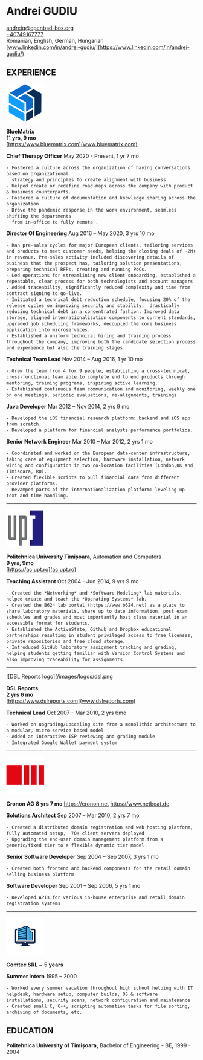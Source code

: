 # Andrei GUDIU
[andreig@openbsd-box.org](mailto:andreig@openbsd-box.org)      
[+40749167777](tel:+40749167777)    
Romanian, English, German, Hungarian<br> 
[www.linkedin.com/in/andrei-gudiu/](https://www.linkedin.com/in/andrei-gudiu/)


## EXPERIENCE


![BlueMatrix Logo](/images/logos/bm.png)


**BlueMatrix**  
11 **yrs, 9 mo**  
[https://www.bluematrix.com](www.bluematrix.com)


**Chief Therapy Officer** 
May 2020 - Present, 1 yr 7 mo
    
    - Fostered a culture across the organization of having conversations based on organizational
      strategy and principles to create alignment with business.
    - Helped create or redefine road-maps across the company with product & business counterparts.
    - Fostered a culture of documentation and knowledge sharing across the organization.
    - Drove the pandemic response in the work environment, seamless shifting the departments
      from in-office to fully remote .


**Director Of Engineering**
Aug 2016 – May 2020, 3 yrs 10 mo
    
    - Ran pre-sales cycles for major European clients, tailoring services and products to meet customer needs, helping the closing deals of ~2M+ in revenue. Pre-sales activity included discovering details of business that the prospect has, tailoring solution presentations, preparing technical RFPs, creating and running PoCs.
    - Led operations for streamlining new client onboarding, established a repeatable, clear process for both technologists and account managers . Added traceability, significantly reduced complexity and time from contract signing to go-live. 
    - Initiated a technical debt reduction schedule, focusing 20% of the release cycles on improving security and stability,  drastically reducing technical debt in a concentrated fashion. Improved data storage, aligned internationalization components to current standards, upgraded job scheduling frameworks, decoupled the core business application into microservices.
    - Established a uniform technical hiring and training process throughout the company, improving both the candidate selection process and experience but also the training stages.


**Technical Team Lead**
Nov 2014 – Aug 2016, 1 yr 10 mo
    
    - Grew the team from 4 for 9 people, establishing a cross-technical, cross-functional team able to complete end to end products through mentoring, training programs, inspiring active learning.
    - Established continuous team communication and monitoring, weekly one on one meetings, periodic evaluations, re-alignments, trainings. 


**Java Developer**
Mar 2012 – Nov 2014, 2 yrs 9 mo
    
    - Developed the iOS financial research platform: backend and iOS app from scratch.
    - Developed a platform for financial analysts performance portfolios.
    
**Senior Network Engineer**
Mar 2010 – Mar 2012, 2 yrs 1 mo
    
    - Coordinated and worked on the European data-center infrastructure, taking care of equipment selection, hardware installation, network wiring and configuration in two co-location facilities (London,UK and Timisoara, RO).
    - Created flexible scripts to pull financial data from different provider platforms. 
    - Revamped parts of the internationalization platform: leveling up text and time handling. 

----------

![Politehnica University logo](/images/logos/upt.png)


**Politehnica University Timișoara**,
Automation and Computers  
**9 yrs, 9mo**  
[https://ac.upt.ro](ac.upt.ro)



**Teaching Assistant**
Oct 2004 - Jun 2014, 9 yrs 9 mo


    - Created the *Networking* and *Software Modeling* lab materials, helped create and teach the *Operating Systems* lab.
    - Created the B624 lab portal (https://www.b624.net) as a place to share laboratory materials, share up to date information, post exam schedules and grades and most importantly host class material in an accessible format for students. 
    - Established the ActiveState, Github and Dropbox educational partnerships resulting in student privileged access to free licenses, private repositories and free cloud storage.
    - Introduced GitHub laboratory assignment tracking and grading, helping students getting familiar with Version Control Systems and also improving traceability for assignments. 
----------
![DSL Reports logo](/images/logos/dsl.png

**DSL Reports**   
**2 yrs 6 mo**  
[https://www.dslreports.com](www.dslreports.com)



**Technical Lead**
Oct 2007 - Mar 2010, 2 yrs 6mo
    
    - Worked on upgrading/upscaling site from a monolithic architecture to a modular, micro-service based model
    - Added an interactive ISP reviewing and grading module
    - Integrated Google Wallet payment system
----------
![Cronon AG logo](/images/logos/cronon.png)


**Cronon AG**
**8 yrs 7 mo**
https://cronon.net
https://www.netbeat.de


    
 **Solutions Architect**
 Sep 2007 – Mar 2010, 2 yrs 7 mo
    
    - Created a distributed domain registration and web hosting platform, fully automated setup,  70+ client servers deployed
    - Upgrading the end-user domain management platform from a generic/fixed tier to a flexible dynamic tier model
    
 **Senior Software Developer**
 Sep 2004 – Sep 2007, 3 yrs 1 mo
    
    - Created both frontend and backend components for the retail domain selling business platform
    
 **Software Developer**
 Sep 2001 – Sep 2006, 5 yrs 1 mo
    
    - Developed APIs for various in-house enterprise and retail domain registration systems
    
----------
![Comtec SRL generic logo](/images/logos/comtec.png)


**Comtec SRL**
~ 5 **years**

**Summer Intern**
1995 – 2000
    
    - Worked every summer vacation throughout high school helping with IT helpdesk, hardware setup, computer builds, OS & software installations, security scans, network configuration and maintenance
    - Created small C, C++, scripting automation tasks for file sorting, archiving of documents, etc.


## EDUCATION

**Politehnica University of Timișoara,** Bachelor of Engineering - BE, 1999 - 2004
